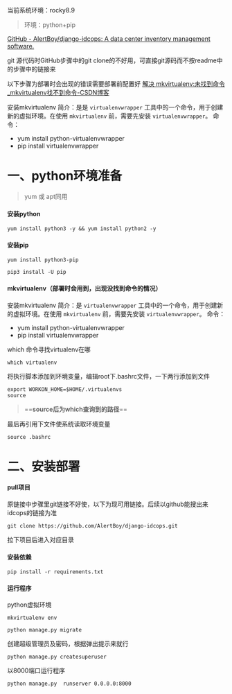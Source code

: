 当前系统环境：rocky8.9
> 环境：python+pip

[GitHub - AlertBoy/django-idcops: A data center inventory management software.](https://github.com/AlertBoy/django-idcops?tab=readme-ov-file)


git 源代码时GitHub步骤中的git clone的不好用，可直接git源码而不按readme中的步骤中的链接来


以下步骤为部署时会出现的错误需要部署前配置好
[解决 mkvirtualenv:未找到命令_mkvirtualenv找不到命令-CSDN博客](https://blog.csdn.net/qq_44090577/article/details/90756207)

安装mkvirtualenv
简介：是是 `virtualenvwrapper` 工具中的一个命令，用于创建新的虚拟环境。在使用 `mkvirtualenv` 前，需要先安装 `virtualenvwrapper`。
命令：
- yum install python-virtualenvwrapper
- pip install virtualenvwrapper

# 一、python环境准备

> yum 或 apt同用

#### 安装python
```shell
yum install python3 -y && yum install python2 -y
```

#### 安装pip
```shell
yum install python3-pip 
```

```shell
pip3 install -U pip 
```

#### mkvirtualenv（部署时会用到，出现没找到命令的情况）

安装mkvirtualenv
简介：是 `virtualenvwrapper` 工具中的一个命令，用于创建新的虚拟环境。在使用 `mkvirtualenv` 前，需要先安装 `virtualenvwrapper`。
命令：
- yum install python-virtualenvwrapper
- pip install virtualenvwrapper

which 命令寻找virtualenv在哪
```shell
which virtualenv
```

将执行脚本添加到环境变量，编辑root下.bashrc文件，一下两行添加到文件
```shell
export WORKON_HOME=$HOME/.virtualenvs
source 
```
> ==**source后为which查询到的路径**==

最后再引用下文件使系统读取环境变量
```
source .bashrc
```





# 二、安装部署

#### pull项目

原链接中步骤里git链接不好使，以下为现可用链接。后续以github能搜出来idcops的链接为准

```shell
git clone https://github.com/AlertBoy/django-idcops.git
```

拉下项目后进入对应目录

#### 安装依赖

```shell
pip install -r requirements.txt 
```

#### 运行程序

python虚拟环境
```shell
mkvirtualenv env 
```

```shell
python manage.py migrate
```

创建超级管理员及密码，根据弹出提示来就行
```shell
python manage.py createsuperuser
```

以8000端口运行程序
```shell
python manage.py  runserver 0.0.0.0:8000 
```




